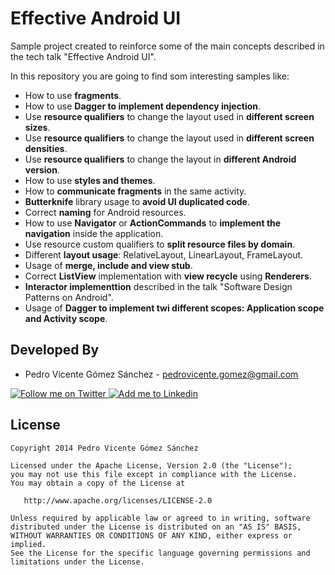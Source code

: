Effective Android UI
====================

Sample project created to reinforce some of the main concepts described in the tech talk "Effective Android UI".

In this repository you are going to find som interesting samples like:

* How to use **fragments**.
* How to use **Dagger to implement dependency injection**.
* Use **resource qualifiers** to change the layout used in **different screen sizes**.
* Use **resource qualifiers** to change the layout used in **different screen densities**.
* Use **resource qualifiers** to change the layout in **different Android version**.
* How to use **styles and themes**.
* How to **communicate fragments** in the same activity.
* **Butterknife** library usage to **avoid UI duplicated code**.
* Correct **naming** for Android resources.
* How to use **Navigator** or **ActionCommands** to **implement the navigation** inside the application.
* Use resource custom qualifiers to **split resource files by domain**.
* Different **layout usage**: RelativeLayout, LinearLayout, FrameLayout.
* Usage of **merge, include and view stub**.
* Correct **ListView** implementation with **view recycle** using **Renderers**.
* **Interactor implementtion** described in the talk "Software Design Patterns on Android".
* Usage of **Dagger to implement twi different scopes: Application scope and Activity scope**.


Developed By
------------

* Pedro Vicente Gómez Sánchez - <pedrovicente.gomez@gmail.com>

<a href="https://twitter.com/pedro_g_s">
  <img alt="Follow me on Twitter" src="http://imageshack.us/a/img812/3923/smallth.png" />
</a>
<a href="http://www.linkedin.com/in/pedrovg">
  <img alt="Add me to Linkedin" src="http://imageshack.us/a/img41/7877/smallld.png" />
</a>


License
-------

    Copyright 2014 Pedro Vicente Gómez Sánchez

    Licensed under the Apache License, Version 2.0 (the "License");
    you may not use this file except in compliance with the License.
    You may obtain a copy of the License at

       http://www.apache.org/licenses/LICENSE-2.0

    Unless required by applicable law or agreed to in writing, software
    distributed under the License is distributed on an "AS IS" BASIS,
    WITHOUT WARRANTIES OR CONDITIONS OF ANY KIND, either express or implied.
    See the License for the specific language governing permissions and
    limitations under the License.

